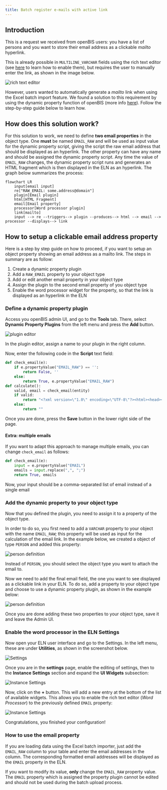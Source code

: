 ```yaml
---
title: Batch register e-mails with active link
---
```


## Introduction

This is a request we received from openBIS users: you have a list of persons and you want to store their email address as a clickable *mailto* hyperlink.

This is already possible in `MULTILINE_VARCHAR` fields using the rich text editor (see [here](https://openbis.readthedocs.io/en/latest/user-documentation/general-admin-users/admins-documentation/new-entity-type-registration.html#enable-rich-text-editor-or-spreadsheet-widgets) to learn how to enable them), but requires the user to manually enter the link, as shown in the image below.

![rich text editor](src/assets/openBIS/Bild/RichTextEditor.png)

However,  users wanted to automatically generate a *mailto* link when using the Excel batch import feature.
We found a solution to this requirement by using the dynamic property function of openBIS (more info [here](https://openbis.readthedocs.io/en/latest/user-documentation/general-admin-users/properties-handled-by-scripts.html#dynamic-properties)). Follow the step-by-step guide below to learn how.

## How does this solution work?

For this solution to work, we need to define **two email properties** in the object type. One **must** be named `EMAIL_RAW` and will be used as input value for the dynamic property script, giving the script the raw email address that should be displayed as an hyperlink. The other property can have any name and should be assigned the dynamic property script. Any time the value of `EMAIL_RAW` changes, the dynamic property script runs and generates an HTML fragment which is then displayed in the ELN as an hyperlink. The graph below summarizes the process:

```mermaid
flowchart LR
    input[email input]
    re["RAW_EMAIL: some.address@domain"]
    plugin[Email plugin]
    html[HTML Fragment]
    email[Email property]
    processor[Word processor plugin]
    link[mailto]
    input --> re --triggers--> plugin --produces--> html --> email --> processor --displays--> link
```

## How to setup a clickable email address property

Here is a step by step guide on how to proceed, if you want to setup an object property showing an email address as a mailto link.
The steps in summary are as follow:

1. Create a dynamic property plugin
2. Add a `RAW_EMAIL` property to your object type
3. Add or edit another email property in your object type
4. Assign the plugin to the second email property of you object type
5. Enable the word processor widget for the property, so that the link is displayed as an hyperlink in the ELN

### Define a dynamic property plugin

Access you openBIS admin UI, and go to the **Tools** tab. There, select **Dynamic Property Plugins** from the left menu and press the **Add** button.

![plugin editor](src/assets/openBIS/Bild/DynamicPropertyEditor.png)

In the plugin editor, assign a name to your plugin in the right column.

Now, enter the following code in the **Script** text field:

```python
def check_email(e):
    if e.propertyValue("EMAIL_RAW") == '':
        return False, ''
    else:
        return True, e.propertyValue("EMAIL_RAW")
def calculate():
    valid, email = check_email(entity)
    if valid:
        return "<?xml version=\"1.0\" encoding=\"UTF-8\"?><html><head></head><body><p><a href=\"mailto:{}\">{}</a></p></body></html>".format(email, email)
    else:
        return ""
```

Once you are done, press the **Save** button in the lower right side of the page.

#### Extra: multiple emails

If you want to adapt this approach to manage multiple emails, you can change `check_email` as follows:

```python
def check_email(e):
    input = e.propertyValue("EMAIL")
    emails = input.replace(",", ";")
    return True, emails
```

Now, your input should be a comma-separated list of email instead of a single email

### Add the dynamic property to your object type

Now that you defined the plugin, you need to assign it to a property of the object type.

In order to do so, you first need to add a `VARCHAR` property to your object with the name `EMAIL_RAW`; this property will be used as input for the calculation of the email link.
In the example below, we created a object of type `PERSON` and added this property:

![person definition](src/assets/openBIS/Bild/PersonObjectType.png)

Instead of `PERSON`, you should select the object type you want to attach the email to.

Now we need to add the final email field, the one you want to see displayed as a clickable link in your ELN. To do so, add a property to your object type and choose to use a dynamic property plugin, as shown in the example below:

![person definition](src/assets/openBIS/Bild/PersonEmailProperty.png)

Once you are done adding these two properties to your object type, save it and leave the Admin UI.

### Enable the word processor in the ELN Settings

Now open your ELN user interface and go to the Settings. In the left menu, these are under **Utilities**, as shown in the screenshot below.

![Settings](src/assets/openBIS/Bild/SettingsMenu.png)

Once you are in the **settings** page, enable the editing of settings, then to the **Instance Settings** section and expand the **UI Widgets** subsection:

![Instance Settings](src/assets/openBIS/Bild/InstanceSettingsMenu.png)

Now, click on the **+** button. This will add a new entry at the bottom of the list of available widgets. This allows you to enable the rich text editor (*Word Processor*) to the previously defined `EMAIL` property:

![Instance Settings](src/assets/openBIS/Bild/EmailWidget.png)

Congratulations, you finished your configuration!

### How to use the email property

If you are loading data using the Excel batch importer, just add the `EMAIL_RAW` column to your table and enter the email addresses in the column. The corresponding formatted email addresses will be displayed as the `EMAIL` property in the ELN.

If you want to modify its value, **only** change the `EMAIL_RAW` property value. The `EMAIL` property which is assigned the property plugin cannot be edited and should not be used during the batch upload process.
